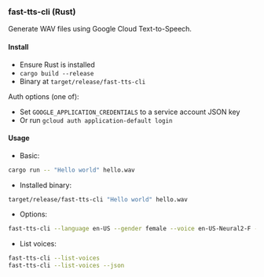 ### fast-tts-cli (Rust)

Generate WAV files using Google Cloud Text-to-Speech.

#### Install
- Ensure Rust is installed
- `cargo build --release`
- Binary at `target/release/fast-tts-cli`

Auth options (one of):
- Set `GOOGLE_APPLICATION_CREDENTIALS` to a service account JSON key
- Or run `gcloud auth application-default login`

#### Usage

- Basic:
```bash
cargo run -- "Hello world" hello.wav
```

- Installed binary:
```bash
target/release/fast-tts-cli "Hello world" hello.wav
```

- Options:
```bash
fast-tts-cli --language en-US --gender female --voice en-US-Neural2-F --rate 1.1 --pitch 0.0 --sample-rate 24000 "Hi" hi.wav
```

- List voices:
```bash
fast-tts-cli --list-voices
fast-tts-cli --list-voices --json
```
